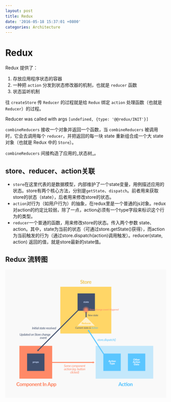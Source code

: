 ```yaml
---
layout: post
title: Redux
date: '2016-05-18 15:37:01 +0800'
categories: Architecture
---
```


# Redux

Redux 提供了：

1. 存放应用程序状态的容器
2. 一种把 `action` 分发到状态修改器的机制，也就是 `reducer` 函数
3. 状态监听机制

往 `createStore` 传 `Reducer` 的过程就是给 `Redux` 绑定 `action` 处理函数（也就是 `Reducer`）的过程。

Reducer was called with args `[undefined, {type: '@@redux/INIT'}]`

`combineReducers` 接收一个对象并返回一个函数，当 `combineReducers` 被调用时，它会去调用每个 `reducer`，并把返回的每一块 state 重新组合成一个大 state 对象（也就是 Redux 中的 `Store`）。

`combineReducers` 间接构造了应用的_状态树_。

## store、reducer、action关联

- `store`在这里代表的是数据模型，内部维护了一个state变量，用例描述应用的状态。store有两个核心方法，分别是`getState`、`dispatch`。前者用来获取store的状态（state），后者用来修改store的状态。
- `action`对行为（如用户行为）的抽象，在redux里是一个普通的js对象。redux对action的约定比较弱，除了一点，action必须有一个type字段来标识这个行为的类型。
- `reducer`一个普通的函数，用来修改store的状态。传入两个参数 state、action。其中，state为当前的状态（可通过store.getState()获得），而action为当前触发的行为（通过store.dispatch(action)调用触发）。reducer(state, action) 返回的值，就是store最新的state值。

## Redux 流转图

![redux_flowchart](resources/redux_flowchart.png)
